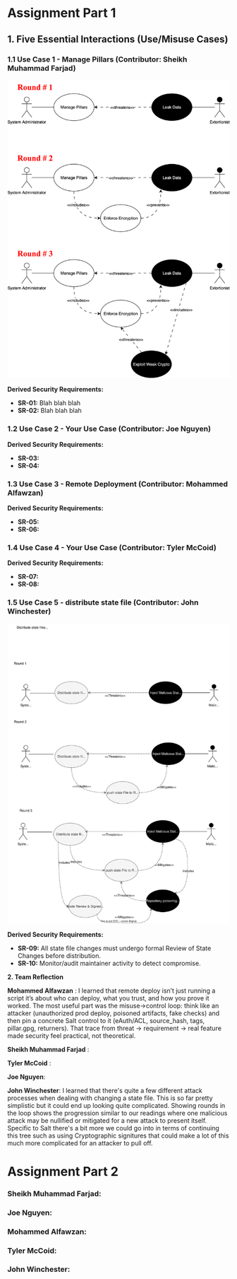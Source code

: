 # Assignment Part 1

## 1. Five Essential Interactions (Use/Misuse Cases)

### 1.1 Use Case 1 - Manage Pillars (Contributor: Sheikh Muhammad Farjad)

![Manage Pillars](./use_cases/Use-Misuse_Case-Farjad.svg)






**Derived Security Requirements:**
- **SR-01:** Blah blah blah
- **SR-02:** Blah blah blah


### 1.2 Use Case 2 - Your Use Case (Contributor: Joe Nguyen)







**Derived Security Requirements:**
- **SR-03:**
- **SR-04:**



### 1.3 Use Case 3 - Remote Deployment (Contributor: Mohammed Alfawzan)






**Derived Security Requirements:**
- **SR-05:** 
- **SR-06:**  



### 1.4 Use Case 4 - Your Use Case (Contributor: Tyler McCoid)






**Derived Security Requirements:**
- **SR-07:** 
- **SR-08:** 


### 1.5 Use Case 5 - distribute state file (Contributor: John Winchester)
![Distributed State Files Misuse Case](./use_cases/MisUseCasesV4greyovals.svg)





**Derived Security Requirements:**
- **SR-09:** All state file changes must undergo formal Review of State Changes before distribution.
- **SR-10:** Monitor/audit maintainer activity to detect compromise.  


**2. Team Reflection**

**Mohammed Alfawzan** : I learned that remote deploy isn’t just running a script it’s about who can deploy, what you trust, and how you prove it worked. The most useful part was the misuse→control loop: think like an attacker (unauthorized prod deploy, poisoned artifacts, fake checks) and then pin a concrete Salt control to it (eAuth/ACL, source_hash, tags, pillar.gpg, returners). That trace from threat → requirement → real feature made security feel practical, not theoretical.

**Sheikh Muhammad Farjad** :

**Tyler McCoid** :

**Joe Nguyen**: 

**John Winchester**: I learned that there's quite a few different attack processes when dealing with changing a state file. This is so far pretty simplistic but it could end up looking quite complicated. Showing rounds in the loop shows the progression similar to our readings where one malicious attack may be nullified or mitigated for a new attack to present itself. Specific to Salt there's a bit more we could go into in terms of continuing this tree such as using Cryptographic signitures that could make a lot of this much more complicated for an attacker to pull off. 





# Assignment Part 2

### Sheikh Muhammad Farjad:


### Joe Nguyen:


### Mohammed Alfawzan: 


### Tyler McCoid:


### John Winchester:



